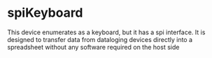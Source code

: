 # spiKeyboard
This device enumerates as a keyboard, but it has a spi interface. It is designed to transfer data from dataloging devices directly into a spreadsheet without any software required on the host side

